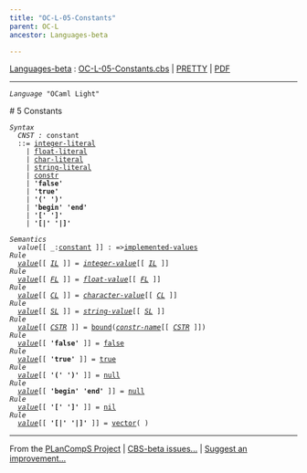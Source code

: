 ```yaml
---
title: "OC-L-05-Constants"
parent: OC-L
ancestor: Languages-beta

---
```


[Languages-beta] : [OC-L-05-Constants.cbs] \| [PRETTY] \| [PDF]


----
<div class="highlighter-rouge"><pre class="highlight"><code><i class="keyword">Language</i> <span id="Language_OCaml Light">"OCaml Light"</span></code></pre></div>
# <span id="SectionNumber_5">5</span> Constants

<div class="highlighter-rouge"><pre class="highlight"><code><i class="keyword">Syntax</i>
  <i class="keyword"></i><i class="var"><i class="var"><span id="VariableStem_CNST">CNST</span></i> :</i> <span class="syn-name"><span id="SyntaxName_constant">constant</span></span> 
  ::= <span class="syn-name"><a href="../OC-L-01-Lexical-Conventions/index.html#SyntaxName_integer-literal">integer-literal</a></span> 
    | <span class="syn-name"><a href="../OC-L-01-Lexical-Conventions/index.html#SyntaxName_float-literal">float-literal</a></span> 
    | <span class="syn-name"><a href="../OC-L-01-Lexical-Conventions/index.html#SyntaxName_char-literal">char-literal</a></span> 
    | <span class="syn-name"><a href="../OC-L-01-Lexical-Conventions/index.html#SyntaxName_string-literal">string-literal</a></span> 
    | <span class="syn-name"><a href="../OC-L-03-Names/index.html#SyntaxName_constr">constr</a></span>
    | <b class="atom">'false'</b>  
    | <b class="atom">'true'</b>  
    | <b class="atom">'('</b> <b class="atom">')'</b>  
    | <b class="atom">'begin'</b> <b class="atom">'end'</b>  
    | <b class="atom">'['</b> <b class="atom">']'</b>  
    | <b class="atom">'[|'</b> <b class="atom">'|]'</b></code></pre></div>
  
<div class="highlighter-rouge"><pre class="highlight"><code><i class="keyword">Semantics</i>
  <i class="sem-name"><span id="SemanticsName_value">value</span></i>[[ _:<span class="syn-name"><a href="#SyntaxName_constant">constant</a></span> ]] : =><span class="name"><a href="../OC-L-02-Values/index.html#Name_implemented-values">implemented-values</a></span>
<i class="keyword">Rule</i>
  <i class="sem-name"><a href="#SemanticsName_value">value</a></i>[[ <span id="Variable83_IL"><i class="var"><a href="../OC-L-01-Lexical-Conventions/index.html#VariableStem_IL">IL</a></i></span> ]] = <i class="sem-name"><a href="../OC-L-01-Lexical-Conventions/index.html#SemanticsName_integer-value">integer-value</a></i>[[ <a href="#Variable83_IL"><i class="var">IL</i></a> ]]
<i class="keyword">Rule</i>
  <i class="sem-name"><a href="#SemanticsName_value">value</a></i>[[ <span id="Variable112_FL"><i class="var"><a href="../OC-L-01-Lexical-Conventions/index.html#VariableStem_FL">FL</a></i></span> ]] = <i class="sem-name"><a href="../OC-L-01-Lexical-Conventions/index.html#SemanticsName_float-value">float-value</a></i>[[ <a href="#Variable112_FL"><i class="var">FL</i></a> ]]
<i class="keyword">Rule</i>
  <i class="sem-name"><a href="#SemanticsName_value">value</a></i>[[ <span id="Variable141_CL"><i class="var"><a href="../OC-L-01-Lexical-Conventions/index.html#VariableStem_CL">CL</a></i></span> ]] = <i class="sem-name"><a href="../OC-L-01-Lexical-Conventions/index.html#SemanticsName_character-value">character-value</a></i>[[ <a href="#Variable141_CL"><i class="var">CL</i></a> ]]
<i class="keyword">Rule</i>
  <i class="sem-name"><a href="#SemanticsName_value">value</a></i>[[ <span id="Variable170_SL"><i class="var"><a href="../OC-L-01-Lexical-Conventions/index.html#VariableStem_SL">SL</a></i></span> ]] = <i class="sem-name"><a href="../OC-L-01-Lexical-Conventions/index.html#SemanticsName_string-value">string-value</a></i>[[ <a href="#Variable170_SL"><i class="var">SL</i></a> ]]
<i class="keyword">Rule</i>
  <i class="sem-name"><a href="#SemanticsName_value">value</a></i>[[ <span id="Variable199_CSTR"><i class="var"><a href="../OC-L-03-Names/index.html#VariableStem_CSTR">CSTR</a></i></span> ]] = <span class="name"><a href="../../../../../Funcons-beta/Computations/Normal/Binding/index.html#Name_bound">bound</a></span>(<i class="sem-name"><a href="../OC-L-03-Names/index.html#SemanticsName_constr-name">constr-name</a></i>[[ <a href="#Variable199_CSTR"><i class="var">CSTR</i></a> ]])
<i class="keyword">Rule</i>
  <i class="sem-name"><a href="#SemanticsName_value">value</a></i>[[ <b class="atom">'false'</b> ]] = <span class="name"><a href="../../../../../Funcons-beta/Values/Primitive/Booleans/index.html#Name_false">false</a></span>
<i class="keyword">Rule</i>
  <i class="sem-name"><a href="#SemanticsName_value">value</a></i>[[ <b class="atom">'true'</b> ]] = <span class="name"><a href="../../../../../Funcons-beta/Values/Primitive/Booleans/index.html#Name_true">true</a></span>
<i class="keyword">Rule</i>
  <i class="sem-name"><a href="#SemanticsName_value">value</a></i>[[ <b class="atom">'('</b> <b class="atom">')'</b> ]] = <span class="name"><a href="../../../../../Funcons-beta/Values/Primitive/Null/index.html#Name_null">null</a></span>
<i class="keyword">Rule</i>
  <i class="sem-name"><a href="#SemanticsName_value">value</a></i>[[ <b class="atom">'begin'</b> <b class="atom">'end'</b> ]] = <span class="name"><a href="../../../../../Funcons-beta/Values/Primitive/Null/index.html#Name_null">null</a></span>
<i class="keyword">Rule</i>
  <i class="sem-name"><a href="#SemanticsName_value">value</a></i>[[ <b class="atom">'['</b> <b class="atom">']'</b> ]] = <span class="name"><a href="../../../../../Funcons-beta/Values/Composite/Lists/index.html#Name_nil">nil</a></span>
<i class="keyword">Rule</i>
  <i class="sem-name"><a href="#SemanticsName_value">value</a></i>[[ <b class="atom">'[|'</b> <b class="atom">'|]'</b> ]] = <span class="name"><a href="../../../../../Funcons-beta/Values/Composite/Vectors/index.html#Name_vector">vector</a></span>( )</code></pre></div>

  

[Funcons-beta]: /CBS-beta/docs/Funcons-beta
  "FUNCONS-BETA"
[Unstable-Funcons-beta]: /CBS-beta/docs/Unstable-Funcons-beta
  "UNSTABLE-FUNCONS-BETA"
[Languages-beta]: /CBS-beta/docs/Languages-beta
  "LANGUAGES-BETA"
[Unstable-Languages-beta]: /CBS-beta/docs/Unstable-Languages-beta
  "UNSTABLE-LANGUAGES-BETA"
[CBS-beta]: /CBS-beta
  "CBS-BETA"
[OC-L-05-Constants.cbs]: https://github.com/plancomps/CBS-beta/blob/master/Languages-beta/OCaml-Light/OC-L-cbs/OC-L/OC-L-05-Constants/OC-L-05-Constants.cbs
  "CBS SOURCE FILE ON GITHUB"
[PLAIN]: /CBS-beta/docs/Languages-beta/OCaml-Light/OC-L-cbs/OC-L/OC-L-05-Constants
  "CBS SOURCE WEB PAGE"
[PRETTY]: /CBS-beta/math/Languages-beta/OCaml-Light/OC-L-cbs/OC-L/OC-L-05-Constants
  "CBS-KATEX WEB PAGE"
[PDF]: /CBS-beta/math/Languages-beta/OCaml-Light/OC-L-cbs/OC-L/OC-L-05-Constants/OC-L-05-Constants.pdf
  "CBS-LATEX PDF FILE"
[PLanCompS Project]: https://plancomps.github.io
  "PROGRAMMING LANGUAGE COMPONENTS AND SPECIFICATIONS PROJECT HOME PAGE"

____

From the [PLanCompS Project] | [CBS-beta issues...] | [Suggest an improvement...]

[CBS-beta issues...]: https://github.com/plancomps/CBS-beta/issues
   "CBS-BETA ISSUE REPORTS ON GITHUB"
 [Suggest an improvement...]: mailto:plancomps@gmail.com?Subject=CBS-beta%20-%20comment&Body=Re%3A%20CBS-beta%20specification%20at%20OC-L/OC-L-05-Constants/OC-L-05-Constants.cbs%0A%0AComment/Query/Issue/Suggestion%3A%0A%0A%0ASignature%3A%0A
   "GENERATE AN EMAIL TEMPLATE"
